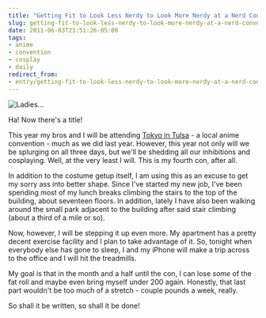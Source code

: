 ```yaml
---
title: "Getting Fit to Look Less Nerdy to Look More Nerdy at a Nerd Convention"
slug: getting-fit-to-look-less-nerdy-to-look-more-nerdy-at-a-nerd-convention
date: 2011-06-03T21:51:26-05:00
tags:
- anime
- convention
- cosplay
- daily
redirect_from:
- entry/getting-fit-to-look-less-nerdy-to-look-more-nerdy-at-a-nerd-convention/
---
```

![](http://images.dxprog.com/blog/smexy_spock.jpg "Ladies...")

Ha! Now there's a title!

This year my bros and I will be attending [Tokyo in Tulsa](http://www.tokyointulsa.com/) - a local anime convention - much as we did last year. However, this year not only will we be splurging on all three days, but we'll be shedding all our inhibitions and cosplaying. Well, at the very least I will. This is my fourth con, after all.

In addition to the costume getup itself, I am using this as an excuse to get my sorry ass into better shape. Since I've started my new job, I've been spending most of my lunch breaks climbing the stairs to the top of the building, about seventeen floors. In addition, lately I have also been walking around the small park adjacent to the building after said stair climbing (about a third of a mile or so).

Now, however, I will be stepping it up even more. My apartment has a pretty decent exercise facility and I plan to take advantage of it. So, tonight when everybody else has gone to sleep, I and my iPhone will make a trip across to the office and I will hit the treadmills.

My goal is that in the month and a half until the con, I can lose _some_ of the fat roll and maybe even bring myself under 200 again. Honestly, that last part wouldn't be too much of a stretch - couple pounds a week, really.

So shall it be written, so shall it be done!
